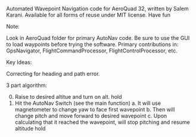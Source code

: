 Automated Wavepoint Navigation code for AeroQuad 32, written by Salem Karani.
Available for all forms of reuse under MIT license. 
Have fun

Note:

Look in AeroQuad folder for primary AutoNav code. Be sure to use the GUI to load waypoints before trying the software.
Primary contributions in: GpsNavigator, FlightCommandProcessor, FlightControlProcessor, etc.

Key Ideas:

Correcting for heading and path error.

3 part algorithm:

0. Raise to desired altitue and turn on alt. hold
1. Hit the AutoNav Switch (see the main function)
  a. It will use magnetometer to change yaw to face first wavepoint
  b. Then will change pitch and move forward to desired wavepoint
  c. Upon calculating that it reached the wavepoint, will stop pitching and resume altitude hold
